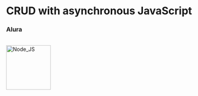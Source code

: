 # <h1>CRUD with asynchronous JavaScript</h1>

<h3>Alura</h3>

<div style="display: inline_block"><br>
  <img align="center" alt="Node_JS" height="120" width="120" src="https://cdn.jsdelivr.net/gh/devicons/devicon/icons/nodejs/nodejs-original-wordmark.svg" />
</div>
  
